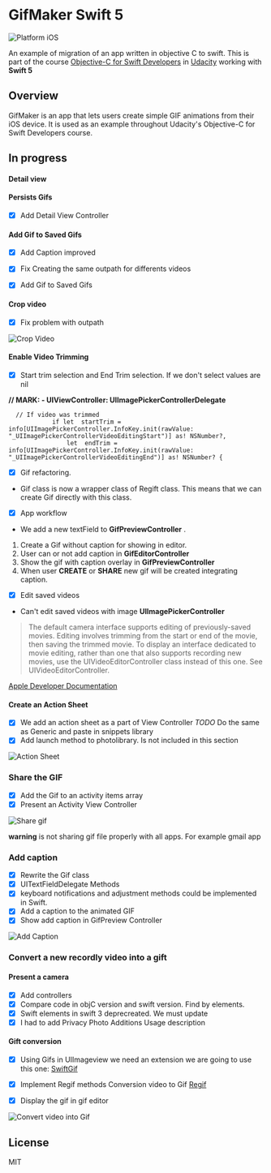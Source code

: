 # GifMaker Swift 5 

![Platform iOS](https://img.shields.io/badge/migration-iOS-purple.svg)

An example of migration of an app written in objective C to swift. This is part of the course [Objective-C for Swift Developers](https://eu.udacity.com/course/objective-c-for-swift-developers--ud1009) in [Udacity](https://eu.udacity.com/) working with **Swift 5**

## Overview

GifMaker is an app that lets users create simple GIF animations from their iOS device. It is used as an example throughout Udacity's Objective-C for Swift Developers course.

## In progress

#### Detail view

#### Persists Gifs

- [x] Add Detail View Controller

#### Add Gif to Saved Gifs

- [x] Add Caption improved
- [x] Fix Creating the same outpath for differents videos
- [x] Add Gif to Saved Gifs


#### Crop video
 
- [x]  Fix problem with outpath
 
![Crop Video](https://drive.google.com/uc?id=1cqfvYvN2XsNVPOA1WJKblmuf_smlJjSU)

#### Enable Video Trimming

- [x] Start trim selection and End Trim selection. If we don't select values are nil

__// MARK: - UIViewController: UIImagePickerControllerDelegate__
```
  // If video was trimmed
            if let  startTrim = info[UIImagePickerController.InfoKey.init(rawValue: "_UIImagePickerControllerVideoEditingStart")] as! NSNumber?,
                let  endTrim = info[UIImagePickerController.InfoKey.init(rawValue: "_UIImagePickerControllerVideoEditingEnd")] as! NSNumber? {

```
- [x] Gif refactoring.

* Gif class is now a wrapper class of Regift class. This means that we can create Gif directly with this class.

- [x] App workflow

* We add a new textField to **GifPreviewController** . 
1. Create a Gif without caption for showing in editor.
2. User can or not add caption in **GifEditorController**
3. Show the gif with caption overlay in **GifPreviewController**
4. When user **CREATE** or **SHARE** new gif will be created integrating caption.

- [x] Edit saved videos

* Can't edit saved videos with image **UIImagePickerController**

> The default camera interface supports editing of previously-saved movies. Editing involves trimming from the start or end of the movie, then saving the trimmed movie. To display an interface dedicated to movie editing, rather than one that also supports recording new movies, use the UIVideoEditorController class instead of this one. See UIVideoEditorController.

[Apple Developer Documentation](https://developer.apple.com/documentation/uikit/uiimagepickercontroller#1658349)

#### Create an Action Sheet

- [x] We add an action sheet as a part of View Controller 
        _TODO_ Do the same as Generic and paste in snippets library
- [x] Add launch method to photolibrary. Is not included in this section

![Action Sheet](https://drive.google.com/uc?id=1Vn1WLDRIWOYBV_G-zMGkHpMiMT349Bga)



### Share the GIF
- [x] Add the Gif to an activity items array
- [x] Present an Activity View Controller

![Share gif](https://drive.google.com/uc?id=1Vl0AxhgAM7j1y8gXfh33H3XxE3yew6hf)

**warning** is not sharing gif file properly with all apps. For example gmail app

### Add caption

- [x] Rewrite the Gif class
- [x] UITextFieldDelegate Methods
- [x] keyboard notifications and adjustment methods could be implemented in Swift.
- [x] Add a caption to the animated GIF
- [x] Show add caption in GifPreview Controller

![Add Caption](https://drive.google.com/uc?id=1VkoLlZDKJTQQb8458eMumsMMkbUMzI49)

### Convert a new recordly video into a gift
#### Present a camera
- [x] Add controllers
- [x] Compare code in objC version and swift version. Find by elements.
- [x] Swift elements in swift 3 deprecreated. We must update
- [x] I had to add Privacy Photo Additions Usage description

#### Gift conversion
- [x] Using Gifs in UIImageview we need an extension we are going to use this one:
[SwiftGif](https://github.com/swiftgif/SwiftGif)

- [X] Implement Regif methods Conversion video to Gif
[Regif](https://github.com/matthewpalmer/Regift)

- [X] Display the gif in gif editor

![Convert video into Gif](https://drive.google.com/uc?id=1VeDea0N8Jyt5vPHSBh_lw5iNheEnRq3s)


## License
   MIT
